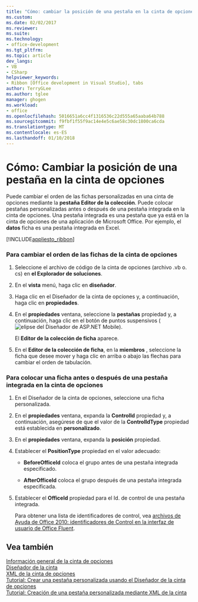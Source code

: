 ```yaml
---
title: "Cómo: cambiar la posición de una pestaña en la cinta de opciones | Documentos de Microsoft"
ms.custom: 
ms.date: 02/02/2017
ms.reviewer: 
ms.suite: 
ms.technology:
- office-development
ms.tgt_pltfrm: 
ms.topic: article
dev_langs:
- VB
- CSharp
helpviewer_keywords:
- Ribbon [Office development in Visual Studio], tabs
author: TerryGLee
ms.author: tglee
manager: ghogen
ms.workload:
- office
ms.openlocfilehash: 5016651a6cc4f1316536c22d555a65aaba64b788
ms.sourcegitcommit: f9fbf1f55f9ac14e4e5c6ae58c30dc1800ca6cda
ms.translationtype: MT
ms.contentlocale: es-ES
ms.lasthandoff: 01/10/2018
---
```

# <a name="how-to-change-the-position-of-a-tab-on-the-ribbon"></a>Cómo: Cambiar la posición de una pestaña en la cinta de opciones
  Puede cambiar el orden de las fichas personalizadas en una cinta de opciones mediante la **pestaña Editor de la colección**. Puede colocar pestañas personalizadas antes o después de una pestaña integrada en la cinta de opciones. Una pestaña integrada es una pestaña que ya está en la cinta de opciones de una aplicación de Microsoft Office. Por ejemplo, el **datos** ficha es una pestaña integrada en Excel.  
  
 [!INCLUDE[appliesto_ribbon](../vsto/includes/appliesto-ribbon-md.md)]  
  
### <a name="to-change-the-order-of-tabs-on-the-ribbon"></a>Para cambiar el orden de las fichas de la cinta de opciones  
  
1.  Seleccione el archivo de código de la cinta de opciones (archivo .vb o. cs) en **el Explorador de soluciones**.  
  
2.  En el **vista** menú, haga clic en **diseñador**.  
  
3.  Haga clic en el Diseñador de la cinta de opciones y, a continuación, haga clic en **propiedades**.  
  
4.  En el **propiedades** ventana, seleccione la **pestañas** propiedad y, a continuación, haga clic en el botón de puntos suspensivos (![elipse del Diseñador de ASP.NET Mobile](../sharepoint/media/mwellipsis.gif "ASP.NET Mobile Elipse del Diseñador de")).  
  
     El **Editor de la colección de ficha** aparece.  
  
5.  En el **Editor de la colección de ficha**, en la **miembros** , seleccione la ficha que desee mover y haga clic en arriba o abajo las flechas para cambiar el orden de tabulación.  
  
### <a name="to-position-a-tab-before-or-after-a-built-in-tab-on-the-ribbon"></a>Para colocar una ficha antes o después de una pestaña integrada en la cinta de opciones  
  
1.  En el Diseñador de la cinta de opciones, seleccione una ficha personalizada.  
  
2.  En el **propiedades** ventana, expanda la **ControlId** propiedad y, a continuación, asegúrese de que el valor de la **ControlIdType** propiedad está establecida en **personalizado**.  
  
3.  En el **propiedades** ventana, expanda la **posición** propiedad.  
  
4.  Establecer el **PositionType** propiedad en el valor adecuado:  
  
    -   **BeforeOfficeId** coloca el grupo antes de una pestaña integrada especificado.  
  
    -   **AfterOfficeId** coloca el grupo después de una pestaña integrada especificada.  
  
5.  Establecer el **OfficeId** propiedad para el Id. de control de una pestaña integrada.  
  
     Para obtener una lista de identificadores de control, vea [archivos de Ayuda de Office 2010: identificadores de Control en la interfaz de usuario de Office Fluent](http://go.microsoft.com/fwlink/?LinkID=181052).  
  
## <a name="see-also"></a>Vea también  
 [Información general de la cinta de opciones](../vsto/ribbon-overview.md)   
 [Diseñador de la cinta](../vsto/ribbon-designer.md)   
 [XML de la cinta de opciones](../vsto/ribbon-xml.md)   
 [Tutorial: Crear una pestaña personalizada usando el Diseñador de la cinta de opciones](../vsto/walkthrough-creating-a-custom-tab-by-using-the-ribbon-designer.md)   
 [Tutorial: Creación de una pestaña personalizada mediante XML de la cinta](../vsto/walkthrough-creating-a-custom-tab-by-using-ribbon-xml.md)  
  
  